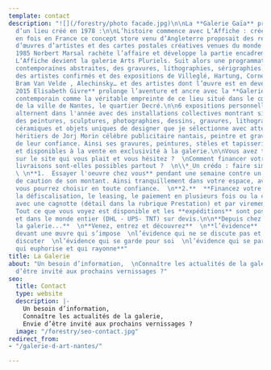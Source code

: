 ```yaml
---
template: contact
description: "![](/forestry/photo facade.jpg)\n\nLa **Galerie Gaïa** prolonge l’esprit
  d’un lieu créé en 1978 :\n\nL’histoire commence avec L’Affiche : créé pour la première
  en fois en France ce concept store venu d’Angleterre proposait des reproductions
  d’œuvres d’artistes et des cartes postales créatives venues du monde entier.\n\nEn
  1985 Norbert Marsal rachète l’affaire et développe la partie encadrement. En 1999
  L’Affiche devient la galerie Arts Pluriels. Suit alors une programmation d’oeuvres
  contemporaines abstraites, des gravures, lithographies, sérigraphies. Ainsi alternent
  des artistes confirmés et des expositions de Villeglé, Hartung, Corneille, Combas,
  Bram Van Velde , Alechinsky… et des artistes dont l’œuvre est en devenir.\n\n**En
  2015 Elisabeth Givre** prolonge l’aventure et ancre avec la **Galerie Gaïa**, l’art
  contemporain comme la véritable empreinte de ce lieu situé dans le cœur historique
  de la ville de Nantes, le quartier Decré.\n\n6 expositions personnelles en solo-show
  alternent dans l'année avec des installations collectives montrant simultanément
  des peintures, sculptures, photographies, dessins, gravures, lithographies, sérigraphies,
  céramiques et objets uniques de designer que je sélectionne avec attention.\n\nLes
  héritiers de Jorj Morin célèbre publicitaire nantais, peintre et graveur nous honorent
  de leur confiance. Ainsi ses gravures, peintures, stèles et tapisseries sont exposées
  et disponibles à la vente en exclusivité à la galerie.\n\nVous avez trouvé une œuvre
  sur le site qui vous plait et vous hésitez ?  \nComment financer votre achat ?  \nLes
  livraisons sont-elles possibles partout ?  \n\\*_Un crédo : faire simple  \n\\*
  \ \n**1.  Essayer l'oeuvre chez vous** pendant une semaine contre un chèque
  de caution de son montant. Ainsi tranquillement dans votre espace, avec votre lumière
  vous pourrez choisir en toute confiance.  \n**2.**  **Financez votre choix** avec
  la défiscalisation, le leasing, le paiement en plusieurs fois ou la carte cadeau
  avec une cagnotte (détail dans la rubrique Prestation) et par virement.  \n**3**.
  Tout ce que vous voyez est disponible et les **expéditions** sont possibles en France
  et dans le monde entier (DHL - UPS- TNT) sur devis.\n\n**Depuis chez vous ou dans
  la galerie...**  \n**Venez, entrez et découvrez**  \n**l’évidence**  \n**l’évidence
  devant une œuvre qui s’impose  \nl’évidence qui ne se discute pas et dont on pourra
  discuter  \nl’évidence qui se garde pour soi  \nl’évidence qui se partage  \nl’évidence
  qui euphorise et qui rayonne**"
title: La Galerie
about: "Un besoin d’information,  \nConnaître les actualités de la galerie,  \nEnvie
  d’être invité aux prochains vernissages ?"
seo:
  title: Contact
  type: website
  description: |-
    Un besoin d’information,
    Connaître les actualités de la galerie,
    Envie d’être invité aux prochains vernissages ?
  image: "/forestry/seo-contact.jpg"
redirect_from:
- "/galerie-d-art-nantes/"

---
```

